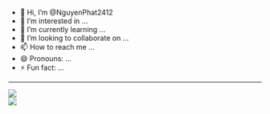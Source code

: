 - 👋 Hi, I’m @NguyenPhat2412
- 👀 I’m interested in ...
- 🌱 I’m currently learning ...
- 💞️ I’m looking to collaborate on ...
- 📫 How to reach me ...
- 😄 Pronouns: ...
- ⚡ Fun fact: ...

<!---
NguyenPhat2412/NguyenPhat2412 is a ✨ special ✨ repository because its `README.md` (this file) appears on your GitHub profile.
You can click the Preview link to take a look at your changes.
--->
<hr>
  <a>
    <img src="https://github-readme-stats.vercel.app/api?username=JustGonDev&show_icons=true&theme=chartreuse-dark&count_private=true">
  </a><br>
  <a>
    <img src="https://github-readme-stats.vercel.app/api/top-langs/?username=justgondev&layout=compact&theme=blue-green">
  </a>
</hr>
